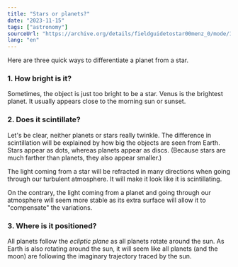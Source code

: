 ```yaml
---
title: "Stars or planets?"
date: "2023-11-15"
tags: ["astronomy"]
sourceUrl: "https://archive.org/details/fieldguidetostar00menz_0/mode/1up"
lang: "en"
---
```


Here are three quick ways to differentiate a planet from a star.

### 1. How bright is it?

Sometimes, the object is just too bright to be a star. Venus is the brightest planet. It usually appears close to the morning sun or sunset.

### 2. Does it scintillate?

Let's be clear, neither planets or stars really twinkle. The difference in scintillation will be explained by how big the objects are seen from Earth. Stars appear as dots, whereas planets appear as discs. (Because stars are much farther than planets, they also appear smaller.)

The light coming from a star will be refracted in many directions when going through our turbulent atmosphere. It will make it look like it is scintillating.

On the contrary, the light coming from a planet and going through our atmosphere will seem more stable as its extra surface will allow it to "compensate" the variations.

### 3. Where is it positioned?

All planets follow the _ecliptic plane_ as all planets rotate around the sun. As Earth is also rotating around the sun, it will seem like all planets (and the moon) are following the imaginary trajectory traced by the sun.
